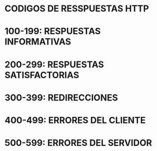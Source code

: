 
# CODIGOS DE RESSPUESTAS HTTP

# 100-199: RESPUESTAS INFORMATIVAS

# 200-299: RESPUESTAS SATISFACTORIAS

# 300-399: REDIRECCIONES

# 400-499: ERRORES DEL CLIENTE

# 500-599: ERRORES DEL SERVIDOR
